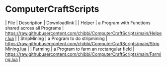 # ComputerCraftScripts

| File | Description | Downloadlink |
| Helper | a Program with Functions shared across all Programs | https://raw.githubusercontent.com/chibbi/ComputerCraftScripts/main/Helper.lua |
| StripMining | a Program to do stripmining | https://raw.githubusercontent.com/chibbi/ComputerCraftScripts/main/StripMining.lua |
| Farming | a Program to farm an rectangular field | https://raw.githubusercontent.com/chibbi/ComputerCraftScripts/main/Farming.lua |